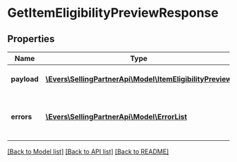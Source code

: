 # GetItemEligibilityPreviewResponse

## Properties
Name | Type | Description | Notes
------------ | ------------- | ------------- | -------------
**payload** | [**\Evers\SellingPartnerApi\Model\ItemEligibilityPreview**](ItemEligibilityPreview.md) | The payload for the getItemEligibilityPreview operation. | [optional] 
**errors** | [**\Evers\SellingPartnerApi\Model\ErrorList**](ErrorList.md) | An unexpected condition occurred during the GetItemEligibilityPreview operation. | [optional] 

[[Back to Model list]](../README.md#documentation-for-models) [[Back to API list]](../README.md#documentation-for-api-endpoints) [[Back to README]](../README.md)


